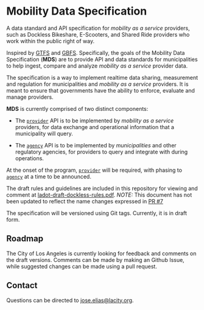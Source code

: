 # Mobility Data Specification

A data standard and API specification for *mobility as a service* providers, such as Dockless Bikeshare, E-Scooters, and Shared Ride providers who work within the public right of way.

Inspired by [GTFS](https://developers.google.com/transit/gtfs/reference/) and [GBFS](https://github.com/NABSA/gbfs). Specifically, the goals of the Mobility Data Specification (**MDS**) are to provide API and data standards for municipalities to help ingest, compare and analyze *mobility as a service* provider data. 

The specification is a way to implement realtime data sharing, measurement and regulation for municipalities and *mobility as a service* providers. It is meant to ensure that governments have the ability to enforce, evaluate and manage providers. 

**MDS** is currently comprised of two distinct components:

* The [`provider`][provider] API is to be implemented by *mobility as a service* providers, for data exchange and operational information that a municipality will query.

* The [`agency`][agency] API is to be implemented by *municipalities* and other regulatory agencies, for providers to query and integrate with during operations.

At the onset of the program, [`provider`][provider] will be required, with phasing to [`agency`][agency] at a time to be announced.

The draft rules and guidelines are included in this repository for viewing and comment at [ladot-draft-dockless-rules.pdf](ladot-draft-dockless-rules.pdf). *NOTE:* This document has not been updated to reflect the name changes expressed in [PR #7](https://github.com/CityOfLosAngeles/mobility-data-specification/pull/7) 

The specification will be versioned using Git tags. Currently, it is in draft form. 

## Roadmap

The City of Los Angeles is currently looking for feedback and comments on the draft versions. Comments can be made by making an Github Issue, while suggested changes can be made using a pull request. 

## Contact

Questions can be directed to jose.elias@lacity.org. 

[agency]: /agency/README.md
[provider]: /provider/README.md
